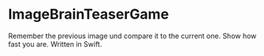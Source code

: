 # ImageBrainTeaserGame
Remember the previous image und compare it to the current one. Show how fast you are.
Written in Swift.
